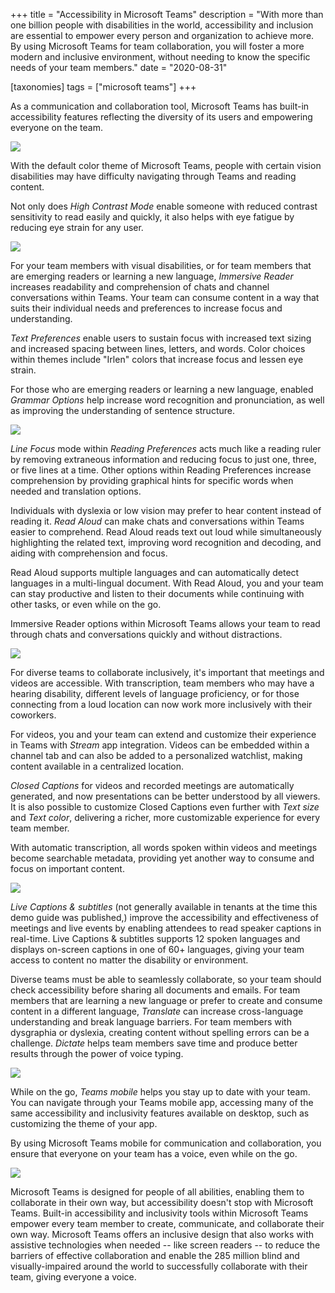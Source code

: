 +++
title = "Accessibility in Microsoft Teams"
description = "With more than one billion people with disabilities in the world, accessibility and inclusion are essential to empower every person and organization to achieve more. By using Microsoft Teams for team collaboration, you will foster a more modern and inclusive environment, without needing to know the specific needs of your team members."
date = "2020-08-31"

[taxonomies]
tags = ["microsoft teams"]
+++

As a communication and collaboration tool, Microsoft Teams has built-in
accessibility features reflecting the diversity of its users and
empowering everyone on the team.

![](https://o365hq.com/images/818.png)

With the default color theme of Microsoft Teams, people with certain
vision disabilities may have difficulty navigating through Teams and
reading content.

Not only does *High Contrast Mode* enable someone with reduced contrast
sensitivity to read easily and quickly, it also helps with eye fatigue
by reducing eye strain for any user.

![](https://o365hq.com/images/819.png)

For your team members with visual disabilities, or for team members that
are emerging readers or learning a new language, *Immersive Reader*
increases readability and comprehension of chats and channel
conversations within Teams. Your team can consume content in a way that
suits their individual needs and preferences to increase focus and
understanding.

*Text Preferences* enable users to sustain focus with increased text
sizing and increased spacing between lines, letters, and words. Color
choices within themes include "Irlen" colors that increase focus and
lessen eye strain.

For those who are emerging readers or learning a new language, enabled
*Grammar Options* help increase word recognition and pronunciation, as
well as improving the understanding of sentence structure.

![](https://o365hq.com/images/820.png)

*Line Focus* mode within *Reading Preferences* acts much like a reading
ruler by removing extraneous information and reducing focus to just one,
three, or five lines at a time. Other options within Reading Preferences
increase comprehension by providing graphical hints for specific words
when needed and translation options.

Individuals with dyslexia or low vision may prefer to hear content
instead of reading it. *Read Aloud* can make chats and conversations
within Teams easier to comprehend. Read Aloud reads text out loud while
simultaneously highlighting the related text, improving word recognition
and decoding, and aiding with comprehension and focus.

Read Aloud supports multiple languages and can automatically detect
languages in a multi-lingual document. With Read Aloud, you and your
team can stay productive and listen to their documents while continuing
with other tasks, or even while on the go.

Immersive Reader options within Microsoft Teams allows your team to read
through chats and conversations quickly and without distractions.

![](https://o365hq.com/images/817.png)

For diverse teams to collaborate inclusively, it's important that
meetings and videos are accessible. With transcription, team members who
may have a hearing disability, different levels of language proficiency,
or for those connecting from a loud location can now work more
inclusively with their coworkers.

For videos, you and your team can extend and customize their experience
in Teams with *Stream* app integration. Videos can be embedded within a
channel tab and can also be added to a personalized watchlist, making
content available in a centralized location.

*Closed Captions* for videos and recorded meetings are automatically
generated, and now presentations can be better understood by all
viewers.\
It is also possible to customize Closed Captions even further with *Text
size* and *Text color*, delivering a richer, more customizable
experience for every team member.

With automatic transcription, all words spoken within videos and
meetings become searchable metadata, providing yet another way to
consume and focus on important content.

![](https://o365hq.com/images/821.png)

*Live Captions & subtitles* (not generally available in tenants at the
time this demo guide was published,) improve the accessibility and
effectiveness of meetings and live events by enabling attendees to read
speaker captions in real-time. Live Captions & subtitles supports 12
spoken languages and displays on-screen captions in one of 60+
languages, giving your team access to content no matter the disability
or environment.

Diverse teams must be able to seamlessly collaborate, so your team
should check accessibility before sharing all documents and emails. For
team members that are learning a new language or prefer to create and
consume content in a different language, *Translate* can increase
cross-language understanding and break language barriers. For team
members with dysgraphia or dyslexia, creating content without spelling
errors can be a challenge. *Dictate* helps team members save time and
produce better results through the power of voice typing.

![](https://o365hq.com/images/823.png)

While on the go, *Teams mobile* helps you stay up to date with your
team. You can navigate through your Teams mobile app, accessing many of
the same accessibility and inclusivity features available on desktop,
such as customizing the theme of your app.

By using Microsoft Teams mobile for communication and collaboration, you
ensure that everyone on your team has a voice, even while on the go.

![](https://o365hq.com/images/822.png)

Microsoft Teams is designed for people of all abilities, enabling them
to collaborate in their own way, but accessibility doesn't stop with
Microsoft Teams. Built-in accessibility and inclusivity tools within
Microsoft Teams empower every team member to create, communicate, and
collaborate their own way. Microsoft Teams offers an inclusive design
that also works with assistive technologies when needed -- like screen
readers -- to reduce the barriers of effective collaboration and enable
the 285 million blind and visually-impaired around the world to
successfully collaborate with their team, giving everyone a voice.